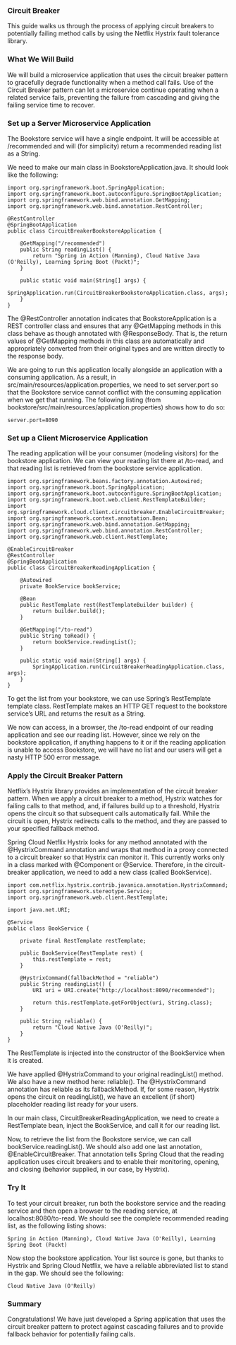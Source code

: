 ### Circuit Breaker
This guide walks us through the process of applying circuit breakers to potentially failing method calls by using the Netflix Hystrix fault tolerance library.

### What We Will Build
We will build a microservice application that uses the circuit breaker pattern to gracefully degrade functionality when a method call fails. Use of the Circuit Breaker pattern can let a microservice continue operating when a related service fails, preventing the failure from cascading and giving the failing service time to recover.

### Set up a Server Microservice Application
The Bookstore service will have a single endpoint. It will be accessible at /recommended and will (for simplicity) return a recommended reading list as a String.

We need to make our main class in BookstoreApplication.java. It should look like the following:

```
import org.springframework.boot.SpringApplication;
import org.springframework.boot.autoconfigure.SpringBootApplication;
import org.springframework.web.bind.annotation.GetMapping;
import org.springframework.web.bind.annotation.RestController;

@RestController
@SpringBootApplication
public class CircuitBreakerBookstoreApplication {

	@GetMapping("/recommended")
	public String readingList() {
		return "Spring in Action (Manning), Cloud Native Java (O'Reilly), Learning Spring Boot (Packt)";
	}

	public static void main(String[] args) {
		SpringApplication.run(CircuitBreakerBookstoreApplication.class, args);
	}
}
```

The @RestController annotation indicates that BookstoreApplication is a REST controller class and ensures that any @GetMapping methods in this class behave as though annotated with @ResponseBody. That is, the return values of @GetMapping methods in this class are automatically and appropriately converted from their original types and are written directly to the response body.

We are going to run this application locally alongside an application with a consuming application. As a result, in src/main/resources/application.properties, we need to set server.port so that the Bookstore service cannot conflict with the consuming application when we get that running. The following listing (from bookstore/src/main/resources/application.properties) shows how to do so:

```
server.port=8090
```

### Set up a Client Microservice Application
The reading application will be your consumer (modeling visitors) for the bookstore application. We can view your reading list there at /to-read, and that reading list is retrieved from the bookstore service application.

```
import org.springframework.beans.factory.annotation.Autowired;
import org.springframework.boot.SpringApplication;
import org.springframework.boot.autoconfigure.SpringBootApplication;
import org.springframework.boot.web.client.RestTemplateBuilder;
import org.springframework.cloud.client.circuitbreaker.EnableCircuitBreaker;
import org.springframework.context.annotation.Bean;
import org.springframework.web.bind.annotation.GetMapping;
import org.springframework.web.bind.annotation.RestController;
import org.springframework.web.client.RestTemplate;

@EnableCircuitBreaker
@RestController
@SpringBootApplication
public class CircuitBreakerReadingApplication {

	@Autowired
	private BookService bookService;

	@Bean
	public RestTemplate rest(RestTemplateBuilder builder) {
		return builder.build();
	}

	@GetMapping("/to-read")
	public String toRead() {
		return bookService.readingList();
	}

	public static void main(String[] args) {
		SpringApplication.run(CircuitBreakerReadingApplication.class, args);
	}
}
```
To get the list from your bookstore, we can use Spring’s RestTemplate template class. RestTemplate makes an HTTP GET request to the bookstore service’s URL and returns the result as a String.

We now can access, in a browser, the /to-read endpoint of our reading application and see our reading list. However, since we rely on the bookstore application, if anything happens to it or if the reading application is unable to access Bookstore, we will have no list and our users will get a nasty HTTP 500 error message.

### Apply the Circuit Breaker Pattern
Netflix’s Hystrix library provides an implementation of the circuit breaker pattern. When we apply a circuit breaker to a method, Hystrix watches for failing calls to that method, and, if failures build up to a threshold, Hystrix opens the circuit so that subsequent calls automatically fail. While the circuit is open, Hystrix redirects calls to the method, and they are passed to your specified fallback method.

Spring Cloud Netflix Hystrix looks for any method annotated with the @HystrixCommand annotation and wraps that method in a proxy connected to a circuit breaker so that Hystrix can monitor it. This currently works only in a class marked with @Component or @Service. Therefore, in the circuit-breaker application, we need to add a new class (called BookService).

```
import com.netflix.hystrix.contrib.javanica.annotation.HystrixCommand;
import org.springframework.stereotype.Service;
import org.springframework.web.client.RestTemplate;

import java.net.URI;

@Service
public class BookService {

	private final RestTemplate restTemplate;

	public BookService(RestTemplate rest) {
		this.restTemplate = rest;
	}

	@HystrixCommand(fallbackMethod = "reliable")
	public String readingList() {
		URI uri = URI.create("http://localhost:8090/recommended");

		return this.restTemplate.getForObject(uri, String.class);
	}

	public String reliable() {
		return "Cloud Native Java (O'Reilly)";
	}
}
```

The RestTemplate is injected into the constructor of the BookService when it is created.

We have applied @HystrixCommand to your original readingList() method. We also have a new method here: reliable(). The @HystrixCommand annotation has reliable as its fallbackMethod. If, for some reason, Hystrix opens the circuit on readingList(), we have an excellent (if short) placeholder reading list ready for your users.


In our main class, CircuitBreakerReadingApplication, we need to create a RestTemplate bean, inject the BookService, and call it for our reading list.

Now, to retrieve the list from the Bookstore service, we can call bookService.readingList(). We should also add one last annotation, @EnableCircuitBreaker. That annotation tells Spring Cloud that the reading application uses circuit breakers and to enable their monitoring, opening, and closing (behavior supplied, in our case, by Hystrix).

### Try It
To test your circuit breaker, run both the bookstore service and the reading service and then open a browser to the reading service, at localhost:8080/to-read. We should see the complete recommended reading list, as the following listing shows:

```
Spring in Action (Manning), Cloud Native Java (O'Reilly), Learning Spring Boot (Packt)
```

Now stop the bookstore application. Your list source is gone, but thanks to Hystrix and Spring Cloud Netflix, we have a reliable abbreviated list to stand in the gap. We should see the following:

```
Cloud Native Java (O'Reilly)
```

### Summary
Congratulations! We have just developed a Spring application that uses the circuit breaker pattern to protect against cascading failures and to provide fallback behavior for potentially failing calls.
